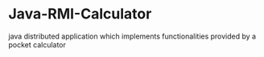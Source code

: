# Java-RMI-Calculator
java distributed application which implements functionalities provided by a pocket calculator
